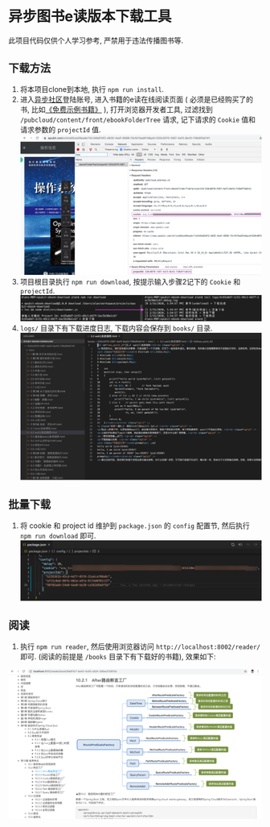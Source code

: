 # 异步图书e读版本下载工具

此项目代码仅供个人学习参考, 严禁用于违法传播图书等. 

## 下载方法

1. 将本项目clone到本地, 执行 `npm run install`.
2. 进入[异步社区](https://www.epubit.com/)登陆账号, 进入书籍的e读在线阅读页面 ( 必须是已经购买了的书, 比如[《免费示例书籍》](https://www.epubit.com/onlineEbookReader?id=e7c5ba1e-bb9a-4867-a1b2-1ee4e5c74655&pid=9afea4fd-cbc9-4428-860e-e49258d2b0d3) ), 打开浏览器开发者工具, 过滤找到 `/pubcloud/content/front/ebookFolderTree` 请求, 记下请求的 `Cookie` 值和请求参数的 `projectId` 值.
![request](./res/request.png)
3. 项目根目录执行 `npm run download`, 按提示输入步骤2记下的 `Cookie` 和 `projectId`.
![download](./res/download-log.png)
4. `logs/` 目录下有下载进度日志, 下载内容会保存到 `books/` 目录.
![result](./res/result.png)

## 批量下载

1. 将 cookie 和 project id 维护到 `package.json` 的 `config` 配置节, 然后执行 `npm run download` 即可.
![batch config](./res/batch-config.PNG)

## 阅读

1. 执行 `npm run reader`, 然后使用浏览器访问 `http://localhost:8002/reader/` 即可. (阅读的前提是 `/books` 目录下有下载好的书籍), 效果如下: 

![reader](./res/reader-ui.png)
